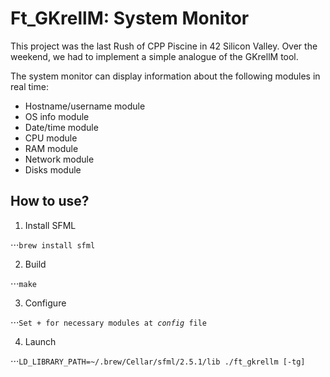 # Ft_GKrellM: System Monitor

This project was the last Rush of CPP Piscine in 42 Silicon Valley. Over the weekend, we had to implement a simple analogue of the GKrellM tool.

The system monitor can display information about the following modules in real time:

* Hostname/username module
* OS info module
* Date/time module
* CPU module
* RAM module
* Network module
* Disks module

## How to use?

1. Install SFML

⋅⋅⋅`brew install sfml`

2. Build

⋅⋅⋅`make`

3. Configure

⋅⋅⋅`Set + for necessary modules at `*`config`*` file`

4. Launch

⋅⋅⋅`LD_LIBRARY_PATH=~/.brew/Cellar/sfml/2.5.1/lib ./ft_gkrellm [-tg]`
